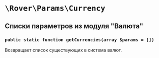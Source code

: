 # `\Rover\Params\Currency` 
## Списки параметров из модуля "Валюта"
### `public static function getCurrencies(array $params = [])`
Возвращает список существующих в система валют.